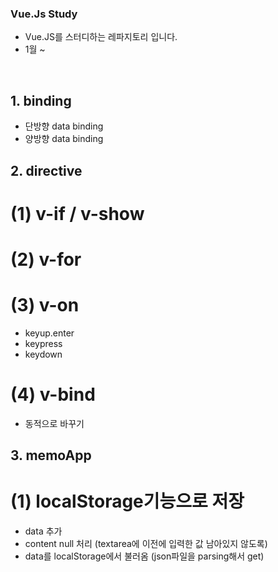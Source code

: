 ### Vue.Js Study
* Vue.JS를 스터디하는 레파지토리 입니다.
* 1월 ~ 

<br>

## 1. binding
* 단방향 data binding
* 양방향 data binding

## 2. directive
# (1) v-if / v-show
# (2) v-for
# (3) v-on
* keyup.enter
* keypress
* keydown
# (4) v-bind
* 동적으로 바꾸기

## 3. memoApp
# (1) localStorage기능으로 저장
* data 추가
* content null 처리 (textarea에 이전에 입력한 값 남아있지 않도록)
* data를 localStorage에서 불러옴 (json파일을 parsing해서 get)
